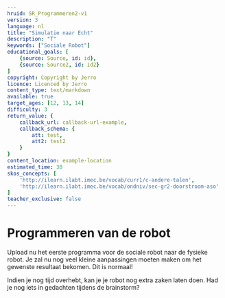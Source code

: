 ```yaml
---
hruid: SR_Programmeren2-v1
version: 3
language: nl
title: "Simulatie naar Echt"
description: "T"
keywords: ["Sociale Robot"]
educational_goals: [
    {source: Source, id: id}, 
    {source: Source2, id: id2}
]
copyright: Copyright by Jerro
licence: Licenced by Jerro
content_type: text/markdown
available: true
target_ages: [12, 13, 14]
difficulty: 3
return_value: {
    callback_url: callback-url-example,
    callback_schema: {
        att: test,
        att2: test2
    }
}
content_location: example-location
estimated_time: 30
skos_concepts: [
    'http://ilearn.ilabt.imec.be/vocab/curr1/c-andere-talen', 
    'http://ilearn.ilabt.imec.be/vocab/ondniv/sec-gr2-doorstroom-aso'
]
teacher_exclusive: false
---
```


# Programmeren van de robot
Upload nu het eerste programma voor de sociale robot naar de fysieke robot. Je zal nu nog veel kleine aanpassingen moeten maken om het gewenste resultaat bekomen. Dit is normaal!

Indien je nog tijd overhebt, kan je je robot nog extra zaken laten doen. Had je nog iets in gedachten tijdens de brainstorm?